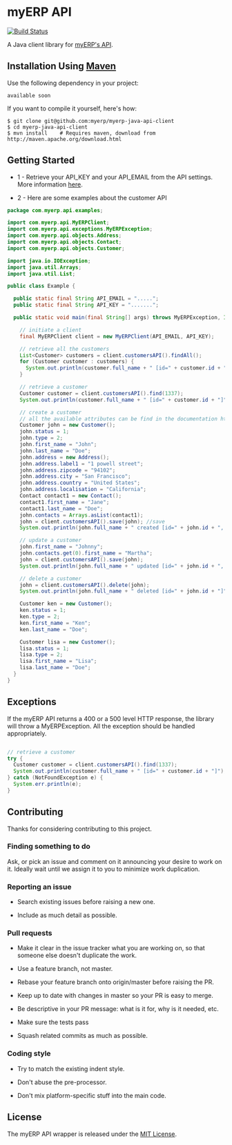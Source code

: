 # myERP API

[![Build Status](https://travis-ci.org/myERP/myerp-java-api-client.png?branch=master)](https://travis-ci.org/myERP/myerp-java-api-client)

A Java client library for [myERP's API](http://developers.myerp.com).

## Installation Using [Maven](http://maven.org/)
Use the following dependency in your project:

    available soon

If you want to compile it yourself, here's how:

    $ git clone git@github.com:myerp/myerp-java-api-client
    $ cd myerp-java-api-client
    $ mvn install    # Requires maven, download from http://maven.apache.org/download.html


## Getting Started

- 1 - Retrieve your API_KEY and your API_EMAIL from the API settings. More information [here](http://developers.myerp.com/docs/1.0/overview/security_authentication.html).

- 2 - Here are some examples about the customer API

```java
package com.myerp.api.examples;

import com.myerp.api.MyERPClient;
import com.myerp.api.exceptions.MyERPException;
import com.myerp.api.objects.Address;
import com.myerp.api.objects.Contact;
import com.myerp.api.objects.Customer;

import java.io.IOException;
import java.util.Arrays;
import java.util.List;

public class Example {

  public static final String API_EMAIL = ".....";
  public static final String API_KEY = ".......";

  public static void main(final String[] args) throws MyERPException, IOException {

    // initiate a client
    final MyERPClient client = new MyERPClient(API_EMAIL, API_KEY);

    // retrieve all the customers
    List<Customer> customers = client.customersAPI().findAll();
    for (Customer customer : customers) {
      System.out.println(customer.full_name + " [id=" + customer.id + "]");
    }

    // retrieve a customer
    Customer customer = client.customersAPI().find(1337);
    System.out.println(customer.full_name + " [id=" + customer.id + "]");

    // create a customer
    // all the available attributes can be find in the documentation http://developers.myerp.com/docs/1.0/api/
    Customer john = new Customer();
    john.status = 1;
    john.type = 2;
    john.first_name = "John";
    john.last_name = "Doe";
    john.address = new Address();
    john.address.label1 = "1 powell street";
    john.address.zipcode = "94102";
    john.address.city = "San Francisco";
    john.address.country = "United States";
    john.address.localisation = "California";
    Contact contact1 = new Contact();
    contact1.first_name = "Jane";
    contact1.last_name = "Doe";
    john.contacts = Arrays.asList(contact1);
    john = client.customersAPI().save(john); //save
    System.out.println(john.full_name + " created [id=" + john.id + ", contacts=" + john.contacts + "]");

    // update a customer
    john.first_name = "Johnny";
    john.contacts.get(0).first_name = "Martha";
    john = client.customersAPI().save(john);
    System.out.println(john.full_name + " updated [id=" + john.id + ", contacts=" + john.contacts + "]");

    // delete a customer
    john = client.customersAPI().delete(john);
    System.out.println(john.full_name + " deleted [id=" + john.id + "]");

    Customer ken = new Customer();
    ken.status = 1;
    ken.type = 2;
    ken.first_name = "Ken";
    ken.last_name = "Doe";

    Customer lisa = new Customer();
    lisa.status = 1;
    lisa.type = 2;
    lisa.first_name = "Lisa";
    lisa.last_name = "Doe";
  }
}
```

## Exceptions
If the myERP API returns a 400 or a 500 level HTTP response, the library will throw a MyERPException. All the exception should be handled appropriately.

```java

// retrieve a customer
try {
  Customer customer = client.customersAPI().find(1337);
  System.out.println(customer.full_name + " [id=" + customer.id + "]");
} catch (NotFoundException e) {
  System.err.println(e);
}
```

## Contributing

Thanks for considering contributing to this project.

### Finding something to do

Ask, or pick an issue and comment on it announcing your desire to work on it. Ideally wait until we assign it to you to minimize work duplication.

### Reporting an issue

- Search existing issues before raising a new one.

- Include as much detail as possible.

### Pull requests

- Make it clear in the issue tracker what you are working on, so that someone else doesn't duplicate the work.

- Use a feature branch, not master.

- Rebase your feature branch onto origin/master before raising the PR.

- Keep up to date with changes in master so your PR is easy to merge.

- Be descriptive in your PR message: what is it for, why is it needed, etc.

- Make sure the tests pass

- Squash related commits as much as possible.

### Coding style

- Try to match the existing indent style.

- Don't abuse the pre-processor.

- Don't mix platform-specific stuff into the main code.


## License

The myERP API wrapper is released under the [MIT License](http://www.opensource.org/licenses/MIT).
